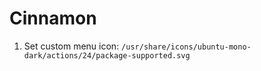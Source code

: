 # Cinnamon

1. Set custom menu icon: `/usr/share/icons/ubuntu-mono-dark/actions/24/package-supported.svg`
